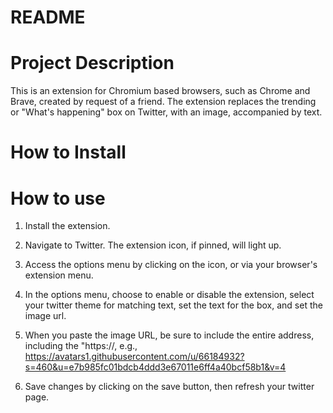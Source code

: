 # README

# Project Description

This is an extension for Chromium based browsers, such as Chrome and Brave,
created by request of a friend.
The extension replaces the trending or "What's happening" box on Twitter, with
an image, accompanied by text.

# How to Install

# How to use

1. Install the extension.

2. Navigate to Twitter. The extension icon, if pinned, will light up.

3. Access the options menu by clicking on the icon, or via your browser's
extension menu.

4. In the options menu, choose to enable or disable the extension, select your twitter theme for matching text, set the text for the box, and set the
image url.

5. When you paste the image URL, be sure to include the entire address, 
including the "https://, e.g., 
https://avatars1.githubusercontent.com/u/66184932?s=460&u=e7b985fc01bdcb4ddd3e67011e6ff4a40bcf58b1&v=4

6. Save changes by clicking on the save button, then refresh your twitter page.

